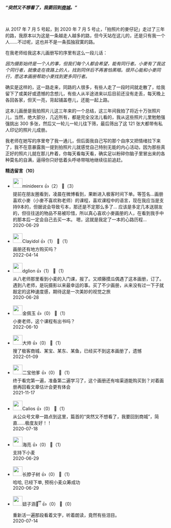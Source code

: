 ***“突然又不想看了，我要回到[商城](time://mall?url=https%3A%2F%2Fshop18793264.youzan.com%2Fwscgoods%2Fdetail%2F3eu7u8k3bo5co%3Fstep%3D2)。”***

　

从 2017 年 7 月 5 号起，到 2020 年 7 月 5 号止，「拍照片的麥仔記」走过了三年的路，我原本以为这是一条越走人越多的路，但今天站在这儿的，还是只有我一个人……不过呢，这也并不是一条孤独寂寞的路。

在我老师给我这本儿画册写的序里有这么一段儿话：

*因为摄影始终是一个人的事，但我们每个人都会希望，能有同行者。小麥有了我这个同行者，就像走在夜路上的人，找到同伴后不再害怕黑暗。很开心能和小麥同行，愿这本画册帮助小麥找到更多同行者。*

确实是这样的，这一路走来，同路的人很多，有些人走了一段时间就走散了，给我留下了或美好或遗憾的念想儿，有些人从半途进来以后目前还没有走丢，每天晚上各回各家，但天一亮，背起铺盖卷儿，还能一起上路。

这本儿画册是我拍照片儿这三年来的一个总结，这三年间我拍了将近十万张照片儿，当然，绝大部分，几近所有，都是完全没法儿看的，我从这些照片儿里勉勉强强挑出 300 多张，然后又一轮儿一轮儿往下筛，最后筛出了这 121 张大都带有私人印记的照片儿成册。

我老师在她写的序里夸了我一通儿，但后面我自己写的那个自序又把情绪拉下来了，我不在意暴露我一提到拍照片儿就感觉自己特别无能的内心活动，因为那些真正好的照片儿就在那儿杵着，你每天看每天看，确实足以粉碎你脑子里冒出来的各种莫名的自满，逼得你只好低着头呼哧带喘地继续往前追赶。
<div><strong>精选留言（10）</strong></div><ul>
<li><img src="https://static001.geekbang.org/account/avatar/00/10/10/f1/a9bb2667.jpg" width="30px"><span>minideerx</span> 👍（2） 💬（3）<div>提前在朋友圈看到，凌晨在微博看到，果断进入极客时间下单。等签名...画册
喜欢小麥（小麥不喜欢称老师）的课程，喜欢课程中的语言，现在我应当是支持9本的，但据说会导致亏本，那还是不定那么多了...
应该是多定几本送朋友的，但往往送的物品不易被珍惜，所以真心喜欢小麥画册的人，在看到我手中的那本后一定会自己去买一本。
嗯，这就是我定了一本的心路历程...</div>2020-06-29</li><br/><li><img src="https://static001.geekbang.org/account/avatar/00/1b/6c/59/812fd91e.jpg" width="30px"><span>Clayidol</span> 👍（1） 💬（1）<div>画册还有地方购买吗？</div>2022-04-14</li><br/><li><img src="https://static001.geekbang.org/account/avatar/00/1f/30/d3/bcaec77c.jpg" width="30px"><span>dglion</span> 👍（1） 💬（1）<div>从八老师那里看到小麦的入门课，报了。又顺藤摸瓜偶遇了这本画册，订了。遇到八老师，是玩摄影以来最幸运的事。买了不少画册，从来没有过一下子就敲定的这种速度感，期待这是一次美妙的视觉之旅</div>2020-06-28</li><br/><li><img src="" width="30px"><span>金佩玉</span> 👍（0） 💬（1）<div>小麥老师，这个课程有出书吗？</div>2022-06-10</li><br/><li><img src="https://static001.geekbang.org/account/avatar/00/1d/39/7f/3af0acad.jpg" width="30px"><span>大帅</span> 👍（0） 💬（1）<div>搜了极客商城、某宝、某东、某鱼，已经买不到这本画册了，遗憾</div>2022-01-09</li><br/><li><img src="http://thirdwx.qlogo.cn/mmopen/vi_32/Q0j4TwGTfTJqNmfD7YKwpS5zhiaR56tG4vGqI0OnRqQ5DBBuyESrw0FQCuT56RJrufccDwOZTgkz2znwkypq1eg/132" width="30px"><span>二宝他爹</span> 👍（0） 💬（1）<div>终于看完第一遍，准备第二遍学习了，这个画册还有啥渠道能购买到？对着画册再回看文章估计会更有体会</div>2021-11-17</li><br/><li><img src="https://static001.geekbang.org/account/avatar/00/0f/54/d6/124e2e93.jpg" width="30px"><span>Calios</span> 👍（0） 💬（1）<div>从公众号文章一路点到这里，篇首的“突然又不想看了，我要回到商城”，简直……极度友好！！</div>2020-07-18</li><br/><li><img src="https://thirdwx.qlogo.cn/mmopen/vi_32/Q0j4TwGTfTKvnkXZiaop0hRStOP72ZTvia6BeERCcWicbXXDh1N2y8QCIu96qQ2hsOCsH3EB3xVoKjgqLkPZ08ViaA/132" width="30px"><span>海亮</span> 👍（0） 💬（1）<div>支持下小麦</div>2020-06-29</li><br/><li><img src="https://static001.geekbang.org/account/avatar/00/12/0c/52/f25c3636.jpg" width="30px"><span>长脖子树</span> 👍（0） 💬（1）<div>哈哈, 已经下单, 预祝小麦众筹成功</div>2020-06-29</li><br/><li><img src="https://static001.geekbang.org/account/avatar/00/1f/82/54/dd80be17.jpg" width="30px"><span>妞子涵🧸ྀི</span> 👍（0） 💬（0）<div>重新活一遍那段看着文字，听着朗读，竟然有些泪目。</div>2020-07-14</li><br/>
</ul>